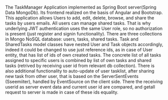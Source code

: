 The TaskManager Application implemented as Spring Boot server(Spring Data MongoDb). Its frontend realized on the basis of Angular and Bootstrap. This application allows Users to add, edit, delete, browse, and share the tasks by users emails. All users can manage shared tasks. That is why underlying JWT authentication uses the same User role, so no authorization is present (just register and signin functionality).
There are three collections in Mongo NoSQL database: users, tasks, shared tasks. Task and SharedTasks model classes have nested User and Task objects accordingly, indeed it could be changed to use just reference ids, as in case of User entity, that has list of ids of own created tasks.
The concrete list of all tasks assigned to specific users is combined by list of own tasks and shared tasks (retrived by receiving user id from relevant db collection).
There is also additional functionality to auto-update of user tasklist, after sharing new task from other user, that is based on the ServerSentEvents (Sseemiiter), handled by EventSource on the client side. There the receiving userid as server event data and current user id are compared, and getall request to server is made in case of these ids equality.
